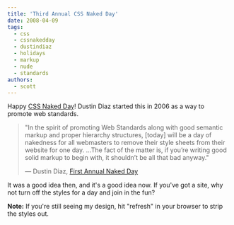 ```yaml
---
title: 'Third Annual CSS Naked Day'
date: 2008-04-09
tags:
  - css
  - cssnakedday
  - dustindiaz
  - holidays
  - markup
  - nude
  - standards
authors:
  - scott
---
```


Happy [CSS Naked Day](http://naked.dustindiaz.com/)! Dustin Diaz started this in 2006 as a way to promote web standards.

> "In the spirit of promoting Web Standards along with good semantic markup and proper hierarchy structures, \[today\] will be a day of nakedness for all webmasters to remove their style sheets from their website for one day. ...The fact of the matter is, if you’re writing good solid markup to begin with, it shouldn’t be all that bad anyway."
>
> — Dustin Diaz, [First Annual Naked Day](http://www.dustindiaz.com/naked-day/)

It was a good idea then, and it's a good idea now. If you've got a site, why not turn off the styles for a day and join in the fun?

**Note:** If you're still seeing my design, hit "refresh" in your browser to strip the styles out.
